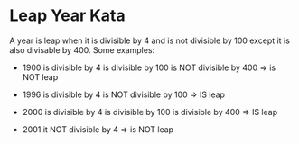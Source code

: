 Leap Year Kata
===============

A year is leap when it is divisible by 4 and is not divisible by 100 except it is also divisable by 400.
Some examples:

* 1900
  is divisible by 4
  is divisible by 100
  is NOT divisible by 400
  => is NOT leap

* 1996
  is divisible by 4
  is NOT divisible by 100
  => IS leap

* 2000
  is divisible by 4
  is divisible by 100
  is divisible by 400
  => IS leap

* 2001
  it NOT divisible by 4
  => is NOT leap  